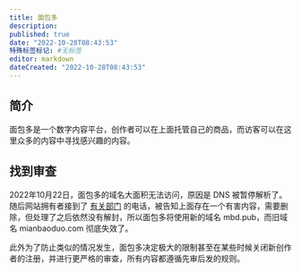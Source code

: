 ```yaml
---
title: 面包多
description:
published: true
date: "2022-10-28T08:43:53"
特殊标签标记: #无标签
editor: markdown
dateCreated: "2022-10-28T08:43:53"
---
```


## 简介

面包多是一个数字内容平台，创作者可以在上面托管自己的商品，而访客可以在这里众多的内容中寻找感兴趣的内容。

## 找到审查

2022年10月22日，面包多的域名大面积无法访问，原因是 DNS 被暂停解析了。随后网站拥有者接到了 [有关部门](/censorship/有关部门.md) 的电话，被告知上面存在一个有害内容，需要删除，但处理了之后依然没有解封，所以面包多将使用新的域名 mbd.pub，而旧域名 mianbaoduo.com 彻底失效了。

[^SuMUA]: DK本人, 《[关于最近情况的说明](https://web.archive.org/web/20221027145736/https://mp.weixin.qq.com/s/CZt2-UYSQ18NYPy5zSuMUA)》, 微信公众号/ 面包多, 2022-10-27. (参照 2022-10-28).

此外为了防止类似的情况发生，面包多决定极大的限制甚至在某些时候关闭新创作者的注册，并进行更严格的审查，所有内容都遵循先审后发的规则。
